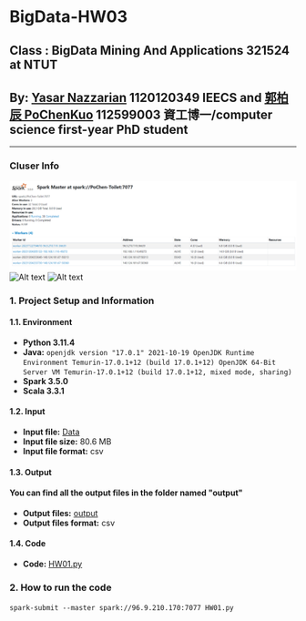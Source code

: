 # BigData-HW03
## Class : BigData Mining And Applications 321524 at NTUT
## By: [Yasar Nazzarian](https://github.com/Yasar2019) 1120120349 IEECS and [郭柏辰 PoChenKuo](https://github.com/PoChenKuo) 112599003 資工博一/computer science first-year PhD student
----------------------------------------------------------------------------------------------
### **Cluser Info**
![Alt text](image.png)
![Alt text](image-1.png)
![Alt text](image-2.png)
### 1. Project Setup and Information
#### 1.1. Environment
* **Python 3.11.4**
* **Java:**
``openjdk version "17.0.1" 2021-10-19
OpenJDK Runtime Environment Temurin-17.0.1+12 (build 17.0.1+12)
OpenJDK 64-Bit Server VM Temurin-17.0.1+12 (build 17.0.1+12, mixed mode, sharing)``
* **Spark 3.5.0**
* **Scala 3.3.1**

#### 1.2. Input

* **Input file:** [Data](/Data)
* **Input file size:** 80.6 MB
* **Input file format:** csv

#### 1.3. Output
#### You can find all the output files in the folder named "output"
* **Output files:** [output](output)
* **Output files format:** csv

#### 1.4. Code
* **Code:** [HW01.py](HW03.py)

### 2. How to run the code
```spark-submit --master spark://96.9.210.170:7077 HW01.py```
